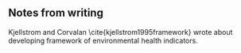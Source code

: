 ## Notes from writing

Kjellstrom and Corvalan \cite{kjellstrom1995framework} wrote about developing framework of environmental health indicators. 
